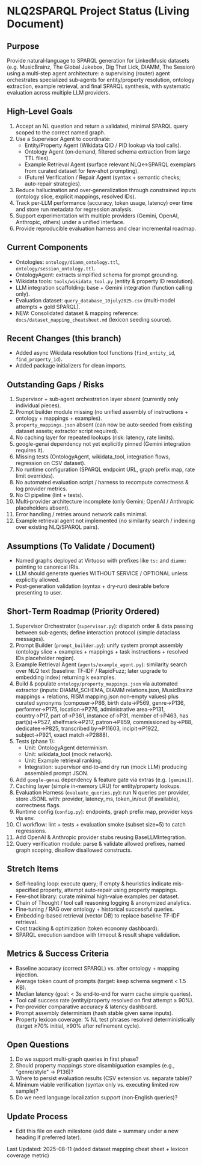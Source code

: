 NLQ2SPARQL Project Status (Living Document)
==========================================

Purpose
-------
Provide natural‑language to SPARQL generation for LinkedMusic datasets (e.g. MusicBrainz, The Global Jukebox, Dig That Lick, DIAMM, The Session) using a multi‑step agent architecture: a supervising (router) agent orchestrates specialized sub‑agents for entity/property resolution, ontology extraction, example retrieval, and final SPARQL synthesis, with systematic evaluation across multiple LLM providers.

High‑Level Goals
----------------
1. Accept an NL question and return a validated, minimal SPARQL query scoped to the correct named graph.
2. Use a Supervisor Agent to coordinate:
   - Entity/Property Agent (Wikidata QID / PID lookup via tool calls).
   - Ontology Agent (on‑demand, filtered schema extraction from large TTL files).
   - Example Retrieval Agent (surface relevant NLQ↔SPARQL exemplars from curated dataset for few‑shot prompting).
   - (Future) Verification / Repair Agent (syntax + semantic checks; auto‑repair strategies).
3. Reduce hallucination and over‑generalization through constrained inputs (ontology slice, explicit mappings, resolved IDs).
4. Track per‑LLM performance (accuracy, token usage, latency) over time and store run metadata for regression analysis.
5. Support experimentation with multiple providers (Gemini, OpenAI, Anthropic, others) under a unified interface.
6. Provide reproducible evaluation harness and clear incremental roadmap.

Current Components
------------------
- Ontologies: `ontology/diamm_ontology.ttl`, `ontology/session_ontology.ttl`.
- OntologyAgent: extracts simplified schema for prompt grounding.
- Wikidata tools: `tools/wikidata_tool.py` (entity & property ID resolution).
- LLM integration scaffolding: base + Gemini integration (function calling only).
- Evaluation dataset: `query_database_10july2025.csv` (multi‑model attempts + gold SPARQL).
 - NEW: Consolidated dataset & mapping reference: `docs/dataset_mapping_cheatsheet.md` (lexicon seeding source).

Recent Changes (this branch)
----------------------------
- Added async Wikidata resolution tool functions (`find_entity_id`, `find_property_id`).
- Added package initializers for clean imports.

Outstanding Gaps / Risks
------------------------
1. Supervisor + sub‑agent orchestration layer absent (currently only individual pieces).
2. Prompt builder module missing (no unified assembly of instructions + ontology + mappings + examples).
3. `property_mappings.json` absent (can now be auto‑seeded from existing dataset assets; extractor script required).
4. No caching layer for repeated lookups (risk: latency, rate limits).
5. google-genai dependency not yet explicitly pinned (Gemini integration requires it).
6. Missing tests (OntologyAgent, wikidata_tool, integration flows, regression on CSV dataset).
7. No runtime configuration (SPARQL endpoint URL, graph prefix map, rate limit overrides).
8. No automated evaluation script / harness to recompute correctness & log provider metrics.
9. No CI pipeline (lint + tests).
10. Multi‑provider architecture incomplete (only Gemini; OpenAI / Anthropic placeholders absent).
11. Error handling / retries around network calls minimal.
12. Example retrieval agent not implemented (no similarity search / indexing over existing NLQ/SPARQL pairs).

Assumptions (To Validate / Document)
------------------------------------
- Named graphs deployed at Virtuoso with prefixes like `ts:` and `diamm:` pointing to canonical IRIs.
- LLM should generate queries WITHOUT SERVICE / OPTIONAL unless explicitly allowed.
- Post‑generation validation (syntax + dry‑run) desirable before presenting to user.

Short‑Term Roadmap (Priority Ordered)
-------------------------------------
1. Supervisor Orchestrator (`supervisor.py`): dispatch order & data passing between sub‑agents; define interaction protocol (simple dataclass messages).
2. Prompt Builder (`prompt_builder.py`): unify system prompt assembly (ontology slice + examples + mappings + task instructions + resolved IDs placeholder region).
3. Example Retrieval Agent (`agents/example_agent.py`): similarity search over NLQ text (baseline: TF‑IDF / RapidFuzz; later upgrade to embedding index) returning k examples.
4. Build & populate `ontology/property_mappings.json` via automated extractor (inputs: DIAMM_SCHEMA, DIAMM relations.json, MusicBrainz mappings + relations, RISM mapping.json non‑empty values) plus curated synonyms (composer→P86, birth date→P569, genre→P136, performer→P175, location→P276, administrative area→P131, country→P17, part of→P361, instance of→P31, member of→P463, has part(s)→P527, shelfmark→P217, patron→P859, commissioned by→P88, dedicatee→P825, transcribed by→P11603, incipit→P1922, subject→P921, exact match→P2888).
5. Tests (phase 1):
   - Unit: OntologyAgent determinism.
   - Unit: wikidata_tool (mock network).
   - Unit: Example retrieval ranking.
   - Integration: supervisor end‑to‑end dry run (mock LLM) producing assembled prompt JSON.
6. Add `google-genai` dependency & feature gate via extras (e.g. `[gemini]`).
7. Caching layer (simple in‑memory LRU) for entity/property lookups.
8. Evaluation Harness (`evaluate_queries.py`): run N queries per provider, store JSONL with: provider, latency_ms, token_in/out (if available), correctness flags.
9. Runtime config (`config.py`): endpoints, graph prefix map, provider keys via env.
10. CI workflow: lint + tests + evaluation smoke (subset size=5) to catch regressions.
11. Add OpenAI & Anthropic provider stubs reusing BaseLLMIntegration.
12. Query verification module: parse & validate allowed prefixes, named graph scoping, disallow disallowed constructs.

Stretch Items
-------------
- Self‑healing loop: execute query; if empty & heuristics indicate mis-specified property, attempt auto‑repair using property mappings.
- Few‑shot library: curate minimal high‑value examples per dataset.
- Chain of Thought / tool call reasoning logging & anonymized analytics.
- Fine‑tuning / RAG over ontology + historical successful queries.
 - Embedding-based retrieval (vector DB) to replace baseline TF‑IDF retrieval.
 - Cost tracking & optimization (token economy dashboard).
 - SPARQL execution sandbox with timeout & result shape validation.

Metrics & Success Criteria
--------------------------
- Baseline accuracy (correct SPARQL) vs. after ontology + mapping injection.
- Average token count of prompts (target: keep schema segment < 1.5 KB).
- Median latency (goal: < 3s end‑to‑end for warm cache simple queries).
- Tool call success rate (entity/property resolved on first attempt ≥ 90%).
 - Per‑provider comparative accuracy & latency dashboard.
 - Prompt assembly determinism (hash stable given same inputs).
 - Property lexicon coverage: % NL test phrases resolved deterministically (target ≥70% initial, ≥90% after refinement cycle).

Open Questions
--------------
1. Do we support multi‑graph queries in first phase?
2. Should property mappings store disambiguation examples (e.g., "genre/style" → P136)?
3. Where to persist evaluation results (CSV extension vs. separate table)?
4. Minimum viable verification (syntax only vs. executing limited row sample)?
5. Do we need language localization support (non‑English queries)?

Update Process
--------------
- Edit this file on each milestone (add date + summary under a new heading if preferred later).

Last Updated: 2025-08-11 (added dataset mapping cheat sheet + lexicon coverage metric)
